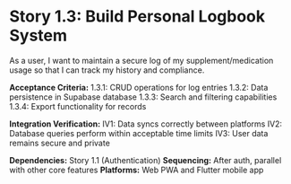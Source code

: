 # Story 1.3: Build Personal Logbook System

As a user, I want to maintain a secure log of my supplement/medication usage so that I can track my history and compliance.

**Acceptance Criteria:**
1.3.1: CRUD operations for log entries
1.3.2: Data persistence in Supabase database
1.3.3: Search and filtering capabilities
1.3.4: Export functionality for records

**Integration Verification:**
IV1: Data syncs correctly between platforms
IV2: Database queries perform within acceptable time limits
IV3: User data remains secure and private

**Dependencies:** Story 1.1 (Authentication)
**Sequencing:** After auth, parallel with other core features
**Platforms:** Web PWA and Flutter mobile app
